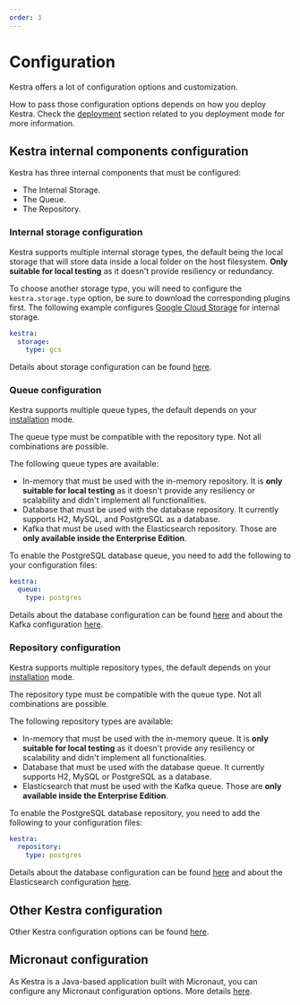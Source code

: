 ```yaml
---
order: 3
---
```

# Configuration

Kestra offers a lot of configuration options and customization.

How to pass those configuration options depends on how you deploy Kestra. Check the [deployment](/docs/administrator-guide/deployment/README.md) section related to you deployment mode for more information.

## Kestra internal components configuration 

Kestra has three internal components that must be configured:
- The Internal Storage.
- The Queue.
- The Repository.

### Internal storage configuration

Kestra supports multiple internal storage types, the default being the local storage that will store data inside a local folder on the host filesystem. **Only suitable for local testing** as it doesn't provide resiliency or redundancy.

To choose another storage type, you will need to configure the `kestra.storage.type` option, be sure to download the corresponding plugins first. The following example configures [Google Cloud Storage](./storage/README.md#gcs) for internal storage.
```yaml
kestra:
  storage:
    type: gcs
```

Details about storage configuration can be found [here](./storage).

### Queue configuration 

Kestra supports multiple queue types, the default depends on your [installation](../deployment/) mode.

The queue type must be compatible with the repository type. Not all combinations are possible.

The following queue types are available:
- In-memory that must be used with the in-memory repository. It is **only suitable for local testing** as it doesn't provide any resiliency or scalability and didn't implement all functionalities.
- Database that must be used with the database repository. It currently supports H2, MySQL, and PostgreSQL as a database.
- Kafka that must be used with the Elasticsearch repository. Those are **only available inside the Enterprise Edition**.

To enable the PostgreSQL database queue, you need to add the following to your configuration files:
```yaml
kestra:
  queue:
    type: postgres
```

Details about the database configuration can be found [here](./databases/) and about the Kafka configuration [here](./kafka).

### Repository configuration

Kestra supports multiple repository types, the default depends on your [installation](../deployment/) mode.

The repository type must be compatible with the queue type. Not all combinations are possible.

The following repository types are available:
- In-memory that must be used with the in-memory queue.  It is **only suitable for local testing** as it doesn't provide any resiliency or scalability and didn't implement all functionalities.
- Database that must be used with the database queue. It currently supports H2, MySQL or PostgreSQL as a database.
- Elasticsearch that must be used with the Kafka queue. Those are **only available inside the Enterprise Edition**.

To enable the PostgreSQL database repository, you need to add the following to your configuration files:
```yaml
kestra:
  repository:
    type: postgres
```

Details about the database configuration can be found [here](./databases/) and about the Elasticsearch configuration [here](./elasticsearch).


## Other Kestra configuration

Other Kestra configuration options can be found [here](./others).

## Micronaut configuration

As Kestra is a Java-based application built with Micronaut, you can configure any Micronaut configuration options. More details [here](./micronaut).
